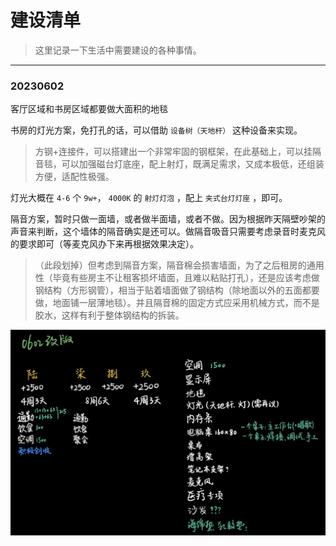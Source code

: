 # 建设清单

> 这里记录一下生活中需要建设的各种事情。

---

### 20230602

客厅区域和书房区域都要做大面积的地毯

书房的灯光方案，免打孔的话，可以借助 `设备树（天地杆）` 这种设备来实现。

> 方钢+连接件，可以搭建出一个非常牢固的钢框架，在此基础上，可以挂隔音毯，可以加强磁台灯底座，配上射灯，既满足需求，又成本极低，还组装方便，适配性极强。

灯光大概在 `4-6` 个 `9w+`， `4000K` 的 `射灯灯泡` ，配上 `夹式台灯灯座` ，即可。

隔音方案，暂时只做一面墙，或者做半面墙，或者不做。因为根据昨天隔壁吵架的声音来判断，这个墙体的隔音确实是还可以。做隔音吸音只需要考虑录音时麦克风的要求即可（等麦克风办下来再根据效果决定）。

> （此段划掉）但考虑到隔音方案，隔音棉会损害墙面，为了之后租房的通用性（毕竟有些房主不让租客损坏墙面，且难以粘贴打孔），还是应该考虑做钢结构（方形钢管），相当于贴着墙面做了钢结构（除地面以外的五面都要做，地面铺一层薄地毯）。并且隔音棉的固定方式应采用机械方式，而不是胶水，这样有利于整体钢结构的拆装。

![](./pic/20230602.png)
